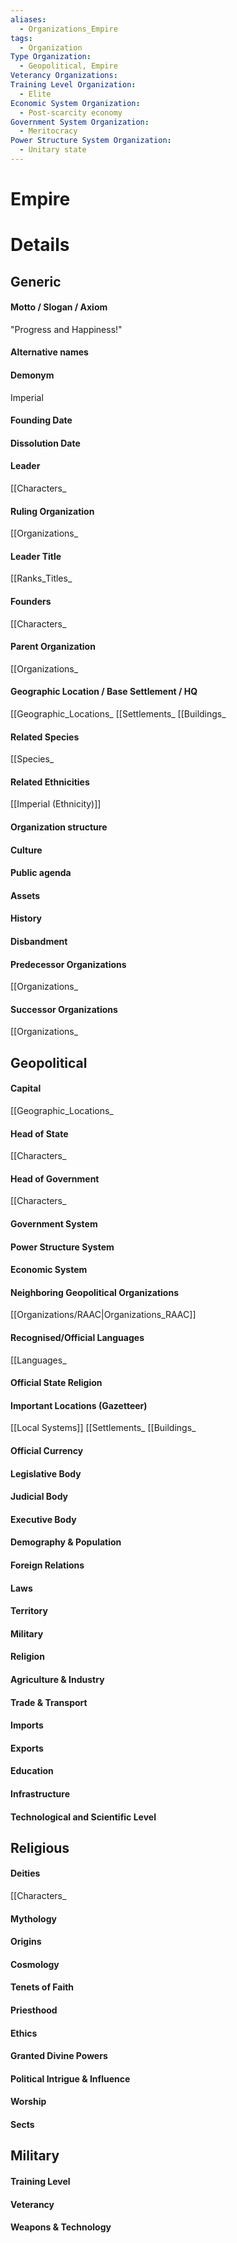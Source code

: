 ```yaml
---
aliases:
  - Organizations_Empire
tags:
  - Organization
Type Organization:
  - Geopolitical, Empire
Veterancy Organizations: 
Training Level Organization:
  - Elite
Economic System Organization:
  - Post-scarcity economy
Government System Organization:
  - Meritocracy
Power Structure System Organization:
  - Unitary state
---
```

# Empire


# Details

## Generic
#### Motto / Slogan / Axiom
"Progress and Happiness!"
#### Alternative names
#### Demonym
Imperial
#### Founding Date
#### Dissolution Date
#### Leader
[[Characters_
#### Ruling Organization
[[Organizations_
#### Leader Title
[[Ranks_Titles_
#### Founders
[[Characters_
#### Parent Organization
[[Organizations_
#### Geographic Location / Base Settlement / HQ
[[Geographic_Locations_
[[Settlements_
[[Buildings_
#### Related Species
[[Species_
#### Related Ethnicities
[[Imperial (Ethnicity)]]
#### Organization structure
#### Culture
#### Public agenda
#### Assets
#### History
#### Disbandment
#### Predecessor Organizations
[[Organizations_
#### Successor Organizations
[[Organizations_
## Geopolitical
#### Capital
[[Geographic_Locations_
#### Head of State
[[Characters_
#### Head of Government
[[Characters_
#### Government System
#### Power Structure System
#### Economic System
#### Neighboring Geopolitical Organizations
[[Organizations/RAAC|Organizations_RAAC]]
#### Recognised/Official Languages
[[Languages_
#### Official State Religion
#### Important Locations (Gazetteer)
[[Local Systems]]
[[Settlements_
[[Buildings_
#### Official Currency
#### Legislative Body
#### Judicial Body
#### Executive Body
#### Demography & Population
#### Foreign Relations
#### Laws
#### Territory
#### Military
#### Religion
#### Agriculture & Industry
#### Trade & Transport
#### Imports
#### Exports
#### Education
#### Infrastructure
#### Technological and Scientific Level
## Religious
#### Deities
[[Characters_
#### Mythology
#### Origins
#### Cosmology
#### Tenets of Faith
#### Priesthood
#### Ethics
#### Granted Divine Powers
#### Political Intrigue & Influence
#### Worship
#### Sects
## Military
#### Training Level
#### Veterancy
#### Weapons & Technology

